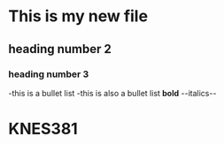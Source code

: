 # This is my new file 
## heading number 2
### heading number 3 
-this is a bullet list
-this is also a bullet list 
**bold**
--italics--

# KNES381
